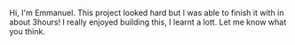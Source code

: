 Hi, I'm Emmanuel. This project looked hard but I was able to finish it with in about 3hours!
I really enjoyed building this, I learnt a lott.
Let me know what you think.

